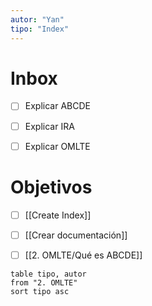 ```yaml
---
autor: "Yan"
tipo: "Index"
---
```


# Inbox
- [ ] Explicar ABCDE
- [ ] Explicar IRA
- [ ] Explicar OMLTE


# Objetivos
- [ ] [[Create Index]]
- [ ] [[Crear documentación]]
- [ ] [[2. OMLTE/Qué es ABCDE]]


```dataview
table tipo, autor
from "2. OMLTE"
sort tipo asc
```
